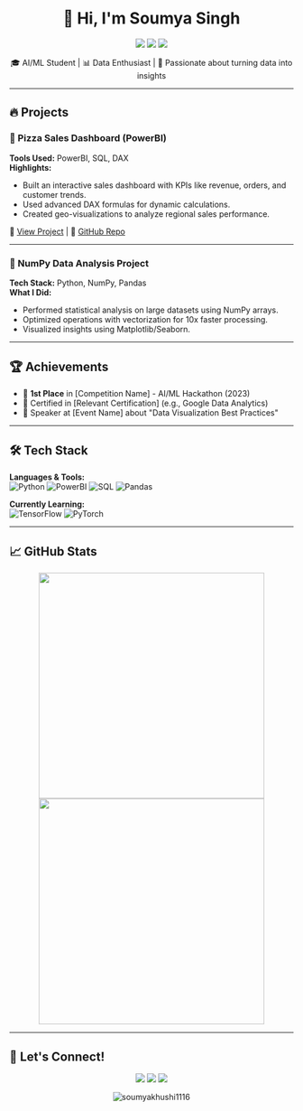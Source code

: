 # <h1 align='center'>👋 Hi, I'm Soumya Singh</h1>
<p align="center">
  <a href="https://linkedin.com/in/yourusername"><img src="https://img.shields.io/badge/LinkedIn-0077B5?style=for-the-badge&logo=linkedin&logoColor=white"></a>
  <a href="mailto:youremail@example.com"><img src="https://img.shields.io/badge/Gmail-D14836?style=for-the-badge&logo=gmail&logoColor=white"></a>
  <a href="https://github.com/soumyakhushi1116"><img src="https://img.shields.io/badge/GitHub-100000?style=for-the-badge&logo=github&logoColor=white"></a>
</p>

<p align="center">🎓 AI/ML Student | 📊 Data Enthusiast | 🚀 Passionate about turning data into insights</p>

---

## 🔥 Projects

### 🍕 Pizza Sales Dashboard (PowerBI)
**Tools Used:** PowerBI, SQL, DAX  
**Highlights:**
- Built an interactive sales dashboard with KPIs like revenue, orders, and customer trends.
- Used advanced DAX formulas for dynamic calculations.
- Created geo-visualizations to analyze regional sales performance.
  
📌 [View Project](#) | 📂 [GitHub Repo](#)

---

### 🐍 NumPy Data Analysis Project
**Tech Stack:** Python, NumPy, Pandas  
**What I Did:**
- Performed statistical analysis on large datasets using NumPy arrays.
- Optimized operations with vectorization for 10x faster processing.
- Visualized insights using Matplotlib/Seaborn.

---

## 🏆 Achievements
- 🥇 **1st Place** in [Competition Name] - AI/ML Hackathon (2023)
- 📜 Certified in [Relevant Certification] (e.g., Google Data Analytics)
- 🎤 Speaker at [Event Name] about "Data Visualization Best Practices"

---

## 🛠️ Tech Stack
**Languages & Tools:**  
![Python](https://img.shields.io/badge/Python-3776AB?style=for-the-badge&logo=python&logoColor=white)
![PowerBI](https://img.shields.io/badge/PowerBI-F2C811?style=for-the-badge&logo=powerbi&logoColor=black)
![SQL](https://img.shields.io/badge/SQL-4479A1?style=for-the-badge&logo=mysql&logoColor=white)
![Pandas](https://img.shields.io/badge/Pandas-150458?style=for-the-badge&logo=pandas&logoColor=white)

**Currently Learning:**  
![TensorFlow](https://img.shields.io/badge/TensorFlow-FF6F00?style=for-the-badge&logo=tensorflow&logoColor=white)
![PyTorch](https://img.shields.io/badge/PyTorch-EE4C2C?style=for-the-badge&logo=pytorch&logoColor=white)

---

## 📈 GitHub Stats
<p align="center">
  <img src="https://github-readme-stats.vercel.app/api?username=soumyakhushi1116&show_icons=true&theme=radical" width="400">
  <img src="https://github-readme-streak-stats.herokuapp.com/?user=soumyakhushi1116&theme=radical" width="400">
</p>

---

## 🌟 Let's Connect!
<p align="center">
  <a href="https://linkedin.com/in/yourusername"><img src="https://img.shields.io/badge/LinkedIn-0077B5?style=for-the-badge&logo=linkedin&logoColor=white"></a>
  <a href="mailto:youremail@example.com"><img src="https://img.shields.io/badge/Gmail-D14836?style=for-the-badge&logo=gmail&logoColor=white"></a>
  <a href="https://github.com/soumyakhushi1116"><img src="https://img.shields.io/badge/Portfolio-%23000000.svg?style=for-the-badge&logo=github&logoColor=white"></a>
</p>

<p align="center">
  <img src="https://komarev.com/ghpvc/?username=soumyakhushi1116&label=Profile%20Views&color=blueviolet&style=flat" alt="soumyakhushi1116" />
</p>

